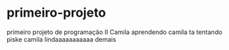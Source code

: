 # primeiro-projeto
primeiro projeto de programação II
Camila aprendendo
camila ta tentando
piske
camila lindaaaaaaaaaaa demais
